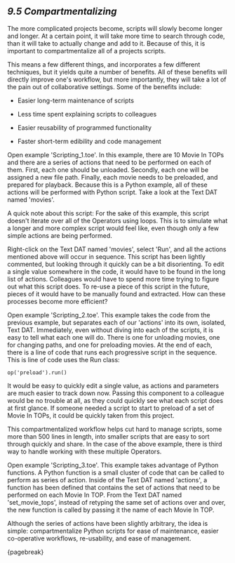 
## *9.5 Compartmentalizing*

The more complicated projects become, scripts will slowly become longer and longer. At a certain point, it will take more time to search through code, than it will take to actually change and add to it. Because of this, it is important to compartmentalize all of a projects scripts.

This means a few different things, and incorporates a few different techniques, but it yields quite a number of benefits. All of these benefits will directly improve one's workflow, but more importantly, they will take a lot of the pain out of collaborative settings. Some of the benefits include:

* Easier long-term maintenance of scripts

* Less time spent explaining scripts to colleagues

* Easier reusability of programmed functionality

* Faster short-term edibility and code management


Open example 'Scripting\_1.toe'. In this example, there are 10 Movie In TOPs and there are a series of actions that need to be performed on each of them. First, each one should be unloaded. Secondly, each one will be assigned a new file path. Finally, each movie needs to be preloaded, and prepared for playback. Because this is a Python example, all of these actions will be performed with Python script. Take a look at the Text DAT named 'movies'.

A quick note about this script: For the sake of this example, this script doesn't iterate over all of the Operators using loops. This is to simulate what a longer and more complex script would feel like, even though only a few simple actions are being performed.

Right-click on the Text DAT named 'movies', select 'Run', and all the actions mentioned above will occur in sequence. This script has been lightly commented, but looking through it quickly can be a bit disorienting. To edit a single value somewhere in the code, it would have to be found in the long list of actions. Colleagues would have to spend more time trying to figure out what this script does. To re-use a piece of this script in the future, pieces of it would have to be manually found and extracted. How can these processes become more efficient?

Open example 'Scripting\_2.toe'. This example takes the code from the previous example, but separates each of our 'actions' into its own, isolated, Text DAT. Immediately, even without diving into each of the scripts, it is easy to tell what each one will do. There is one for unloading movies, one for changing paths, and one for preloading movies. At the end of each, there is a line of code that runs each progressive script in the sequence. This is line of code uses the Run class:

`op('preload').run()`

It would be easy to quickly edit a single value, as actions and parameters are much easier to track down now. Passing this component to a colleague would be no trouble at all, as they could quickly see what each script does at first glance. If someone needed a script to start to preload of a set of Movie In TOPs, it could be quickly taken from this project.

This compartmentalized workflow helps cut hard to manage scripts, some more than 500 lines in length, into smaller scripts that are easy to sort through quickly and share. In the case of the above example, there is third way to handle working with these multiple Operators.

Open example 'Scripting\_3.toe'. This example takes advantage of Python functions. A Python function is a small cluster of code that can be called to perform as series of action. Inside of the Text DAT named 'actions', a function has been defined that contains the set of actions that need to be performed on each Movie In TOP. From the Text DAT named 'set\_movie\_tops', instead of retyping the same set of actions over and over, the new function is called by passing it the name of each Movie In TOP.

Although the series of actions have been slightly arbitrary, the idea is simple: compartmentalize Python scripts for ease of maintenance, easier co-operative workflows, re-usability, and ease of management.

{pagebreak}